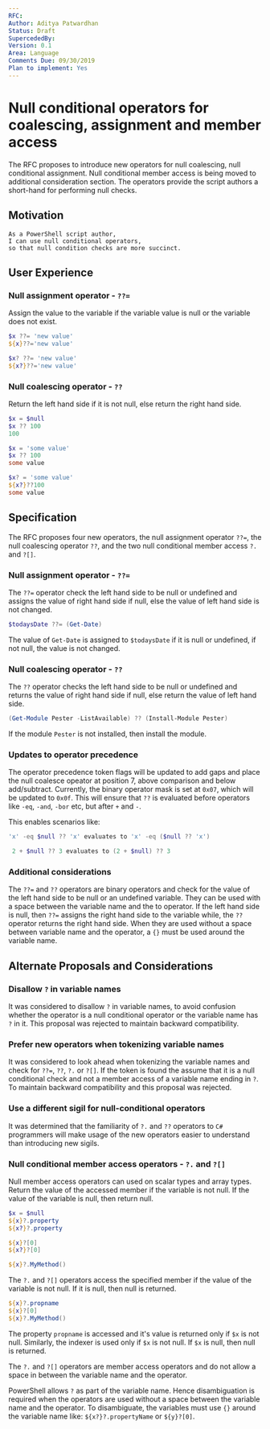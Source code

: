 ```yaml
---
RFC:
Author: Aditya Patwardhan
Status: Draft
SupercededBy:
Version: 0.1
Area: Language
Comments Due: 09/30/2019
Plan to implement: Yes
---
```


# Null conditional operators for coalescing, assignment and member access

The RFC proposes to introduce new operators for null coalescing, null conditional assignment.
Null conditional member access is being moved to additional consideration section.
The operators provide the script authors a short-hand for performing null checks.

## Motivation

    As a PowerShell script author,
    I can use null conditional operators,
    so that null condition checks are more succinct.

## User Experience

### Null assignment operator - `??=`

Assign the value to the variable if the variable value is null or the variable does not exist.

```powershell
$x ??= 'new value'
${x}??='new value'

$x? ??= 'new value'
${x?}??='new value'
```

### Null coalescing operator - `??`

Return the left hand side if it is not null, else return the right hand side.

```powershell
$x = $null
$x ?? 100
100
```

```powershell
$x = 'some value'
$x ?? 100
some value
```

```powershell
$x? = 'some value'
${x?}??100
some value
```

## Specification

The RFC proposes four new operators, the null assignment operator `??=`, the null coalescing operator `??`, and the two null conditional member access `?.` and `?[]`.

### Null assignment operator - `??=`

The `??=` operator check the left hand side to be null or undefined and assigns the value of right hand side if null, else the value of left hand side is not changed.

```powershell
$todaysDate ??= (Get-Date)
```

The value of `Get-Date` is assigned to `$todaysDate` if it is null or undefined, if not null, the value is not changed.

### Null coalescing operator - `??`

The `??` operator checks the left hand side to be null or undefined and returns the value of right hand side if null, else return the value of left hand side.

```powershell
(Get-Module Pester -ListAvailable) ?? (Install-Module Pester)
```

If the module `Pester` is not installed, then install the module.

### Updates to operator precedence

The operator precedence token flags will be updated to add gaps and place the null coalesce opeator at position 7, above comparison and below add/subtract.
Currently, the binary operator mask is set at `0x07`, which will be updated to `0x0f`.
This will ensure that `??` is evaluated before operators like `-eq`, `-and`, `-bor` etc, but after `+` and `-`.

This enables scenarios like:
```PowerShell
'x' -eq $null ?? 'x' evaluates to 'x' -eq ($null ?? 'x')

 2 + $null ?? 3 evaluates to (2 + $null) ?? 3
```

### Additional considerations

The `??=` and `??` operators are binary operators and check for the value of the left hand side to be null or an undefined variable.
They can be used with a space between the variable name and the to operator.
If the left hand side is null, then `??=` assigns the right hand side to the variable while, the `??` operator returns the right hand side.
When they are used without a space between variable name and the operator, a `{}` must be used around the variable name.

## Alternate Proposals and Considerations

### Disallow `?` in variable names

It was considered to disallow `?` in variable names, to avoid confusion whether the operator is a null conditional operator or the variable name has `?` in it.
This proposal was rejected to maintain backward compatibility.

### Prefer new operators when tokenizing variable names

It was considered to look ahead when tokenizing the variable names and check for `??=`, `??`, `?.` or `?[]`.
If the token is found the assume that it is a null conditional check and not a member access of a variable name ending in `?`.
To maintain backward compatibility and this proposal was rejected.

### Use a different sigil for null-conditional operators

It was determined that the familiarity of `?.` and `??` operators to `C#` programmers will make usage of the new operators easier to understand than introducing new sigils.

### Null conditional member access operators - `?.` and `?[]`

Null member access operators can used on scalar types and array types.
Return the value of the accessed member if the variable is not null.
If the value of the variable is null, then return null.

```powershell
$x = $null
${x}?.property
${x?}?.property

${x}?[0]
${x?}?[0]

${x}?.MyMethod()
```

The `?.` and `?[]` operators access the specified member if the value of the variable is not null.
If it is null, then null is returned.

```powershell
${x}?.propname
${x}?[0]
${x}?.MyMethod()
```

The property `propname` is accessed and it's value is returned only if `$x` is not null.
Similarly, the indexer is used only if `$x` is not null.
If `$x` is null, then null is returned.

The `?.` and `?[]` operators are member access operators and do not allow a space in between the variable name and the operator.

PowerShell allows `?` as part of the variable name.
Hence disambiguation is required when the operators are used without a space between the variable name and the operator.
To disambiguate, the variables must use `{}` around the variable name like: `${x?}?.propertyName` or `${y}?[0]`.
